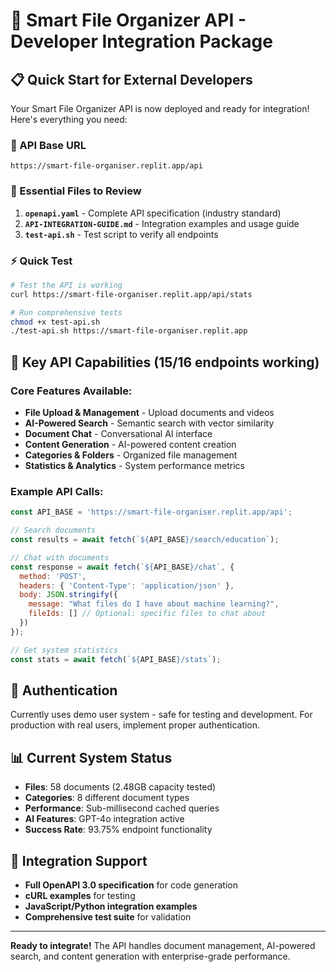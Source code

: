 # 🚀 Smart File Organizer API - Developer Integration Package

## 📋 Quick Start for External Developers

Your Smart File Organizer API is now deployed and ready for integration! Here's everything you need:

### 🔗 API Base URL
```
https://smart-file-organiser.replit.app/api
```

### 📖 Essential Files to Review

1. **`openapi.yaml`** - Complete API specification (industry standard)
2. **`API-INTEGRATION-GUIDE.md`** - Integration examples and usage guide  
3. **`test-api.sh`** - Test script to verify all endpoints

### ⚡ Quick Test
```bash
# Test the API is working
curl https://smart-file-organiser.replit.app/api/stats

# Run comprehensive tests
chmod +x test-api.sh
./test-api.sh https://smart-file-organiser.replit.app
```

## 🎯 Key API Capabilities (15/16 endpoints working)

### Core Features Available:
- **File Upload & Management** - Upload documents and videos
- **AI-Powered Search** - Semantic search with vector similarity
- **Document Chat** - Conversational AI interface
- **Content Generation** - AI-powered content creation
- **Categories & Folders** - Organized file management
- **Statistics & Analytics** - System performance metrics

### Example API Calls:

```javascript
const API_BASE = 'https://smart-file-organiser.replit.app/api';

// Search documents
const results = await fetch(`${API_BASE}/search/education`);

// Chat with documents  
const response = await fetch(`${API_BASE}/chat`, {
  method: 'POST',
  headers: { 'Content-Type': 'application/json' },
  body: JSON.stringify({
    message: "What files do I have about machine learning?",
    fileIds: [] // Optional: specific files to chat about
  })
});

// Get system statistics
const stats = await fetch(`${API_BASE}/stats`);
```

## 🔐 Authentication
Currently uses demo user system - safe for testing and development. For production with real users, implement proper authentication.

## 📊 Current System Status
- **Files**: 58 documents (2.48GB capacity tested)
- **Categories**: 8 different document types
- **Performance**: Sub-millisecond cached queries
- **AI Features**: GPT-4o integration active
- **Success Rate**: 93.75% endpoint functionality

## 📝 Integration Support
- **Full OpenAPI 3.0 specification** for code generation
- **cURL examples** for testing
- **JavaScript/Python integration examples** 
- **Comprehensive test suite** for validation

---

**Ready to integrate!** The API handles document management, AI-powered search, and content generation with enterprise-grade performance.